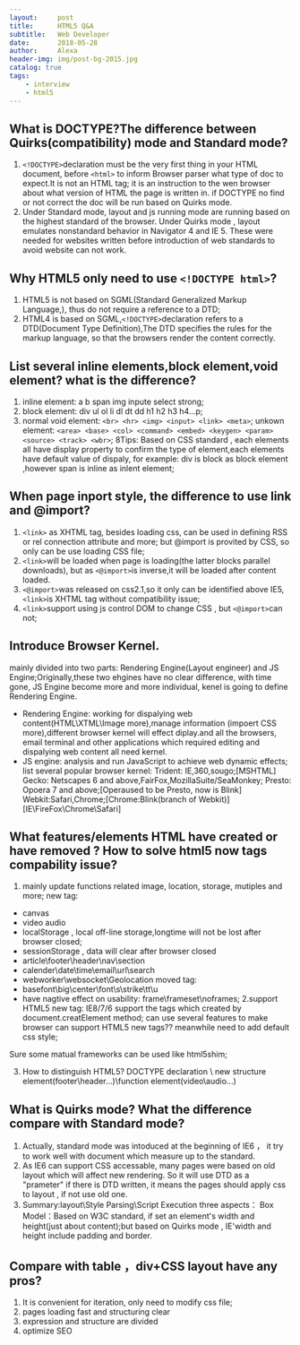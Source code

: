 ```yaml
---
layout:     post
title:      HTML5 Q&A
subtitle:   Web Developer 
date:       2018-05-28
author:     Alexa
header-img: img/post-bg-2015.jpg
catalog: true
tags:
    - interview
    - html5
---
```

## What is DOCTYPE?The difference between Quirks(compatibility) mode and Standard mode?
1. `<!DOCTYPE>`declaration must be the very first thing in your HTML document, before `<html>` to inform Browser parser what type of doc to expect.It is not an HTML tag; it is an instruction to the wen browser about what version of HTML the page is written in. 
if DOCTYPE no find or not correct the doc will be run based on Quirks mode. 
2. Under Standard mode, layout and js running mode are running based on the highest standard of the browser. Under Quirks mode , layout emulates nonstandard behavior in Navigator 4 and IE 5. These were needed for websites written before introduction of web standards to avoid website can not work.

## Why HTML5 only need to use `<!DOCTYPE html>`?
1. HTML5 is not based on SGML(Standard Generalized Markup Language,), thus do not require a reference to a DTD;
2. HTML4 is based on SGML,`<!DOCTYPE>`declaration refers to a DTD(Document Type Definition),The DTD specifies the rules for the markup language, so that the browsers render the content correctly.

## List several inline elements,block element,void element? what is the difference?
1. inline element: a b span img inpute select strong;
2. block element: div ul ol li dl dt dd h1 h2 h3 h4...p;
3. normal void element: `<br> <hr> <img> <input> <link> <meta>`; unkown element: `<area> <base> <col> <command> <embed> <keygen> <param> <source> <track> <wbr>`; 
8Tips:
Based on CSS standard , each elements all have display property to confirm the type of element,each elements have default value of dispaly, for example: div is block as block element ,however span is inline as inlent element;

## When page inport style, the difference to use link and @import?
1. `<link>` as XHTML tag, besides loading css, can be used in defining RSS or rel connection attribute and more; but @import is provited by CSS, so only can be use loading CSS file;
2. `<link>`will be loaded when page is loading(the latter blocks parallel downloads), but as `<@import>`is inverse,it will be loaded after content loaded.
3. `<@import>`was released on css2.1,so it only can be identified above IE5, `<link>`is XHTML tag without compatibility issue;
4. `<link>`support using js control DOM to change CSS , but `<@import>`can not;

## Introduce Browser Kernel.
mainly divided into two parts: Rendering Engine(Layout engineer) and JS Engine;Originally,these two ehgines have no clear difference, with time gone, JS Engine become more and more individual, kenel is going to define Rendering Engine. 
* Rendering Engine: working for dispalying web content(HTML\XTML\Image more),manage information (impoert CSS more),different browser kernel will effect diplay.and all the browsers, email terminal and other applications which required editing and dispalying web content all need kernel.
* JS engine: analysis and run JavaScript to achieve web dynamic effects;
list several popular browser kernel:
Trident: IE,360,sougo;[MSHTML]
Gecko: Netscapes 6 and above,FairFox,MozillaSuite/SeaMonkey;
Presto: Opoera 7 and above;[Operaused to be Presto, now is Blink]
Webkit:Safari,Chrome;[Chrome:Blink(branch of Webkit)]
[IE\FireFox\Chrome\Safari]

## What features/elements HTML have created or have removed ?  How to solve html5 now tags compability issue?
1. mainly update functions related image, location, storage, mutiples and more;
new tag:
  * canvas
  * video audio
  * localStorage , local off-line storage,longtime will not be lost after browser closed;
  * sessionStorage , data will clear after browser closed
  * article\footer\header\nav\section
  * calender\date\time\email\url\search
  * webworker\websocket\Geolocation
moved tag:
  * basefont\big\center\font\s\strike\tt\u
  * have nagtive effect on usability: frame\frameset\noframes;
2.support HTML5 new tag:
IE8/7/6 support the tags which created by document.creatElement method;
can use several features to make browser can support HTML5 new tags?? meanwhile need to add default css style;

Sure some matual frameworks can be used like html5shim;
  	
   > <!--[if lt IE 9]>
   > <script> src="http://html5shim.googlecode.com/svn/trunk/html5.js"</script>
   > <![endif]-->
     
 3. How to distinguish HTML5? DOCTYPE declaration \ new structure element(footer\header...)\function element(video\audio...)

## What is Quirks mode? What the difference compare with Standard mode?
1. Actually, standard mode was intoduced at the beginning of IE6 ， it try to work well with document which measure up to the standard.
2. As IE6 can support CSS accessable, many pages were based on old layout which will affect new rendering.
So it will use DTD as a "prameter" if there is DTD written, it means the pages should apply css to layout , if not use old one.
3. Summary:layout\Style Parsing\Script Execution three aspects：
Box Model：Based on W3C standard, if set an element's width and height(just about content);but based on Quirks mode , IE'width and height include padding and border.

## Compare with table ，div+CSS layout have any pros?
1. It is convenient for iteration, only need to modify css file;
2. pages loading fast and structuring clear 
3. expression and structure are divided 
4. optimize SEO

## 


  



